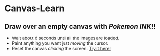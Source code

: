 # Canvas-Learn
## Draw over an empty canvas with *Pokemon INK*!!
- Wait about 6 seconds until all the images are loaded.
- Paint anything you want just *moving* the cursor.
- Reset the canvas *clicking* the screen.
[Try it here!](https://francessergi.github.io/Canvas-Learn/)
